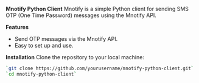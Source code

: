 **Mnotify Python Client**
Mnotify is a simple Python client for sending SMS OTP (One Time Password) messages using the Mnotify API.

**Features**
- Send OTP messages via the Mnotify API.
- Easy to set up and use.

**Installation**
Clone the repository to your local machine:

```bash
`git clone https://github.com/yourusername/mnotify-python-client.git`
`cd mnotify-python-client`
